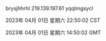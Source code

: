 brysjhhrhl 219.139.197.61 yqqlmgsycl

2023年 04月 01日 星期六 22:50:02 CST

2023年 04月 01日 星期六 14:50:02 GMT
